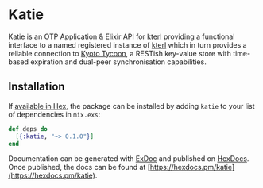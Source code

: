 # Katie

Katie is an OTP Application & Elixir API for [kterl] providing a functional
interface to a named registered instance of [kterl] which in turn provides a
reliable connection to [Kyoto Tycoon], a RESTish key-value store with
time-based expiration and dual-peer synchronisation capabilities.

## Installation

If [available in Hex](https://hex.pm/docs/publish), the package can be installed
by adding `katie` to your list of dependencies in `mix.exs`:

```elixir
def deps do
  [{:katie, "~> 0.1.0"}]
end
```

Documentation can be generated with [ExDoc](https://github.com/elixir-lang/ex_doc)
and published on [HexDocs](https://hexdocs.pm). Once published, the docs can
be found at [https://hexdocs.pm/katie](https://hexdocs.pm/katie).

[kterl]: http://iwantmyname.github.io/kterl
[Kyoto Tycoon]: http://fallabs.com/kyototycoon/spex.html
